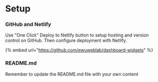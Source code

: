# Setup

### GitHub and Netlify

Use "One Click" Deploy to Netlify button to setup hosting and version control on GitHub. Then configure deployment with Netlify.

{% embed url="https://github.com/ewuweblab/dashboard-widgets" %}

### README.md

Remember to update the README.md file with your own content

